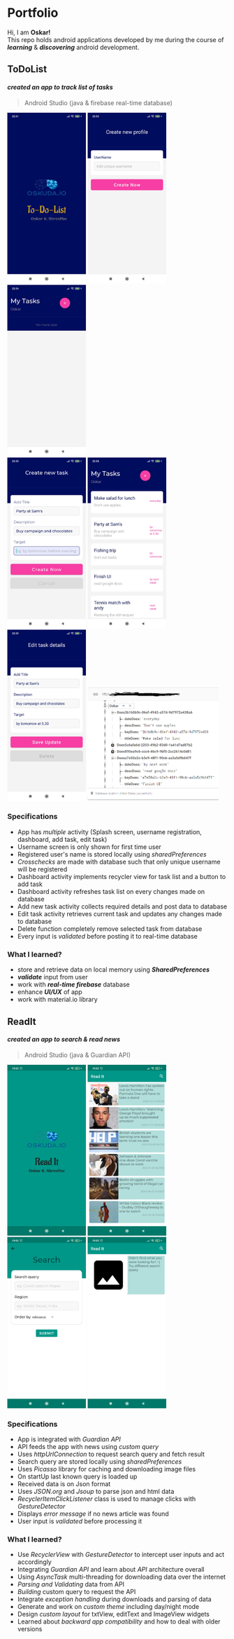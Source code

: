 # Portfolio
Hi, I am **Oskar!**<br>
This repo holds android applications developed by me during the course of ***learning*** & ***discovering*** android development. 
## ToDoList
#### *created an app to track list of tasks*
>Android Studio (java & firebase real-time database)

 <img src="https://github.com/OSKUDA/Android-Portfolio/blob/master/screenshots/todolistScreenshots/splash_screen.jpg" width="180"/>  <img src="https://github.com/OSKUDA/Android-Portfolio/blob/master/screenshots/todolistScreenshots/username_login.jpg" width="180"/> <img src="https://github.com/OSKUDA/Android-Portfolio/blob/master/screenshots/todolistScreenshots/dashboard.jpg" width="180"/><br>
<img src="https://github.com/OSKUDA/Android-Portfolio/blob/master/screenshots/todolistScreenshots/new_task.jpg" width="180"/>
 <img src="https://github.com/OSKUDA/Android-Portfolio/blob/master/screenshots/todolistScreenshots/dashboard1.jpg" width="180"/> <img src="https://github.com/OSKUDA/Android-Portfolio/blob/master/screenshots/todolistScreenshots/edit_task.jpg" width="180"/> <img src="https://github.com/OSKUDA/Android-Portfolio/blob/master/screenshots/todolistScreenshots/firebase_data.PNG" width="300"/>
 
 
### Specifications
* App has *multiple* activity (Splash screen, username registration, dashboard, add task, edit task)
* Username screen is only shown for first time user
* Registered user's name is stored locally using *sharedPreferences*
* *Crosschecks* are made with database such that only unique username will be registered
* Dashboard activity implements recycler view for task list and a button to add task
* Dashboard activity refreshes task list on every changes made on database
* Add new task activity collects required details and post data to database
* Edit task activity retrieves current task and updates any changes made to database
* Delete function completely remove selected task from database
* Every input is *validated* before posting it to real-time database
### What I learned?
* store and retrieve data on local memory using ***SharedPreferences*** 
* ***validate*** input from user
* work with ***real-time firebase*** database
* enhance ***UI/UX*** of app 
* work with material.io library

## ReadIt
#### *created an app to search & read news*
>Android Studio (java & Guardian API)

 <img src="https://github.com/OSKUDA/Android-Portfolio/blob/master/screenshots/readitScreenshots/Screenshot_2021-02-19-19-02-38-406_io.github.oskuda.readit.jpg" width="180"/>  <img src="https://github.com/OSKUDA/Android-Portfolio/blob/master/screenshots/readitScreenshots/Screenshot_2021-02-19-19-02-47-360_io.github.oskuda.readit.jpg" width="180"/> <img src="https://github.com/OSKUDA/Android-Portfolio/blob/master/screenshots/readitScreenshots/Screenshot_2021-02-19-19-02-58-461_io.github.oskuda.readit.jpg" width="180"/>
<img src="https://github.com/OSKUDA/Android-Portfolio/blob/master/screenshots/readitScreenshots/Screenshot_2021-02-19-19-03-18-423_io.github.oskuda.readit.jpg" width="180"/>
 
 
### Specifications
* App is integrated with *Guardian API*
* API feeds the app with news using *custom query*
* Uses *httpUrlConnection* to request search query and fetch result
* Search query are stored locally using *sharedPreferences*
* Uses *Picasso* library for caching and downloading image files
* On startUp last known query is loaded up
* Received data is on Json format
* Uses *JSON.org* and *Jsoup* to parse json and html data
* *RecyclerItemClickListener* class is used to manage clicks with *GestureDetector*
* Displays *error message* if no news article was found
* User input is *validated* before processing it

### What I learned?
* Use *RecyclerView* with *GestureDetector* to intercept user inputs and act accordingly
* Integrating *Guardian API* and learn about *API* architecture overall
* Using *AsyncTask* multi-threading for downloading data over the internet
* *Parsing and Validating* data from API
* *Building* custom query to request the API
* Integrate *exception handling* during downloads and parsing of data
* Generate and work on *custom theme* including day/night mode
* Design *custom layout* for txtView, editText and ImageView widgets 
* Learned about *backward app compatibility* and how to deal with older versions
